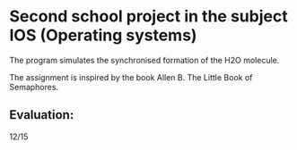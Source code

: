 # Second school project in the subject IOS (Operating systems)

The program simulates the synchronised formation of the H2O molecule.

The assignment is inspired by the book Allen B. The Little Book of Semaphores.

## Evaluation:
12/15
